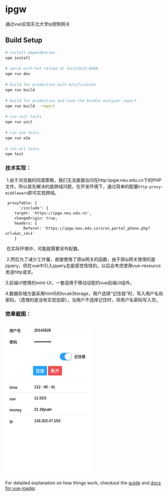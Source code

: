 # ipgw

通过vue实现东北大学ip控制网关
## Build Setup

``` bash
# install dependencies
npm install

# serve with hot reload at localhost:8080
npm run dev

# build for production with minification
npm run build

# build for production and view the bundle analyzer report
npm run build --report

# run unit tests
npm run unit

# run e2e tests
npm run e2e

# run all tests
npm test
```
### 技术实现：
  1.由于浏览器的同源策略，我们无法直接访问在http:\\ipgw.neu.edu.cn下的PHP文件，所以首先解决的是跨域问题，在开发环境下，通过简单的配置`http-proxy-middleware`即可实现跨域。
  ```
   proxyTable: {
        '/include': {
      target: 'https://ipgw.neu.edu.cn',
      changeOrigin: true,
      headers: {
          Referer: 'https://ipgw.neu.edu.cn/srun_portal_phone.php?url=&ac_id=1'
      }
  ```
  在实际环境中，可能就需要另外配置。
  
  2.然后为了减少工作量，直接使用了原ip网关的函数，由于原ip网关使用的是jquery，但在vue中引入jquery总是感觉怪怪的。以后会考虑使用vue-resource发送http请求。
  
  3.前端UI使用的mint-UI，一套适用于移动设配的vue前端UI组件。
  
  4.数据存储方面采用html5的locakStorage，用户选择“记住我”时，写入用户名和密码，（遗憾的是没有实现加密），当用户不选择记住时，将用户名密码写入空。
### 效果截图：
![效果截图](https://github.com/xujingguo58/ipgw_neu/blob/master/localhost-8080-(Galaxy%20S5).png)

For detailed explanation on how things work, checkout the [guide](http://vuejs-templates.github.io/webpack/) and [docs for vue-loader](http://vuejs.github.io/vue-loader).

